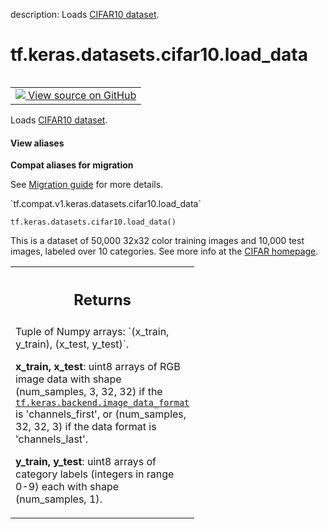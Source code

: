 description: Loads [CIFAR10 dataset](https://www.cs.toronto.edu/~kriz/cifar.html).

<div itemscope itemtype="http://developers.google.com/ReferenceObject">
<meta itemprop="name" content="tf.keras.datasets.cifar10.load_data" />
<meta itemprop="path" content="Stable" />
</div>

# tf.keras.datasets.cifar10.load_data

<!-- Insert buttons and diff -->

<table class="tfo-notebook-buttons tfo-api nocontent" align="left">
<td>
  <a target="_blank" href="https://github.com/tensorflow/tensorflow/blob/r2.2/tensorflow/python/keras/datasets/cifar10.py#L31-L82">
    <img src="https://www.tensorflow.org/images/GitHub-Mark-32px.png" />
    View source on GitHub
  </a>
</td>
</table>



Loads [CIFAR10 dataset](https://www.cs.toronto.edu/~kriz/cifar.html).

<section class="expandable">
  <h4 class="showalways">View aliases</h4>
  <p>
<b>Compat aliases for migration</b>
<p>See
<a href="https://www.tensorflow.org/guide/migrate">Migration guide</a> for
more details.</p>
<p>`tf.compat.v1.keras.datasets.cifar10.load_data`</p>
</p>
</section>

<pre class="devsite-click-to-copy prettyprint lang-py tfo-signature-link">
<code>tf.keras.datasets.cifar10.load_data()
</code></pre>



<!-- Placeholder for "Used in" -->

This is a dataset of 50,000 32x32 color training images and 10,000 test
images, labeled over 10 categories. See more info at the
[CIFAR homepage](https://www.cs.toronto.edu/~kriz/cifar.html).

<!-- Tabular view -->
 <table class="responsive fixed orange">
<colgroup><col width="214px"><col></colgroup>
<tr><th colspan="2"><h2 class="add-link">Returns</h2></th></tr>
<tr class="alt">
<td colspan="2">
Tuple of Numpy arrays: `(x_train, y_train), (x_test, y_test)`.

**x_train, x_test**: uint8 arrays of RGB image data with shape
(num_samples, 3, 32, 32) if the <a href="../../../../tf/keras/backend/image_data_format.md"><code>tf.keras.backend.image_data_format</code></a> is
'channels_first', or (num_samples, 32, 32, 3) if the data format
is 'channels_last'.

**y_train, y_test**: uint8 arrays of category labels
(integers in range 0-9) each with shape (num_samples, 1).
</td>
</tr>

</table>

